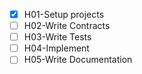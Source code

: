 - [x] H01-Setup projects
- [ ] H02-Write Contracts
- [ ] H03-Write Tests
- [ ] H04-Implement
- [ ] H05-Write Documentation
